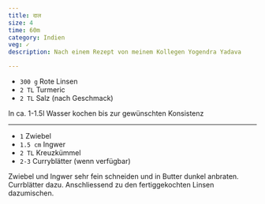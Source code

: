 ```yaml
---
title: दाल 
size: 4
time: 60m
category: Indien
veg: ✓
description: Nach einem Rezept von meinem Kollegen Yogendra Yadava 

---
```


- `300 g` Rote Linsen
- `2 TL` Turmeric
- `2 TL` Salz (nach Geschmack)

In ca. 1-1.5l Wasser kochen bis zur gewünschten Konsistenz

---

- `1` Zwiebel
- `1.5 cm` Ingwer
- `2 TL` Kreuzkümmel
- `2-3` Curryblätter (wenn verfügbar)

Zwiebel und Ingwer sehr fein schneiden und in Butter dunkel anbraten. Currblätter dazu. Anschliessend zu den fertiggekochten Linsen dazumischen.